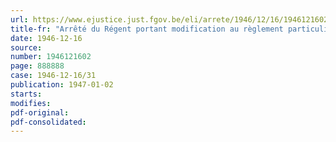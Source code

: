 ```yaml
---
url: https://www.ejustice.just.fgov.be/eli/arrete/1946/12/16/1946121602/justel
title-fr: "Arrêté du Régent portant modification au règlement particulier des canaux de la ligne Liège-Anvers et embranchements (Abrogé par AR 07-09-1950, art. 4)"
date: 1946-12-16
source:
number: 1946121602
page: 888888
case: 1946-12-16/31
publication: 1947-01-02
starts:
modifies:
pdf-original:
pdf-consolidated:
---
```


